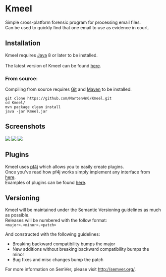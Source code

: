 # Kmeel
Simple cross-platform forensic program for processing email files. <br/>
Can be used to quickly find that one email to use as evidence in court.

## Installation
Kmeel requires [Java](http://www.oracle.com/technetwork/java/javase/downloads/index.html) 8 or later to be installed. <br/> <br/>
The latest version of Kmeel can be found [here](https://github.com/Marten4n6/Kmeel/releases).

### From source:
Compiling from source requires [Git](https://git-scm.com/) and [Maven](https://maven.apache.org/) to be installed.
```
git clone https://github.com/Marten4n6/Kmeel.git
cd Kmeel/
mvn package clean install
java -jar Kmeel.jar
```

## Screenshots
![](https://i.imgur.com/z5jFgpa.png)
![](https://i.imgur.com/viP8Ux9.png)
![](https://i.imgur.com/clTw7vj.png)

## Plugins
Kmeel uses [pf4j](https://github.com/decebals/pf4j) which allows you to easily create plugins. <br/>
Once you've read how pf4j works simply implement any interface from [here](https://github.com/Marten4n6/Kmeel/tree/master/KmeelAPI/src/main/java/com/github/kmeel/api/spi). <br/>
Examples of plugins can be found [here](https://github.com/Marten4n6/Kmeel/tree/master/plugins).

## Versioning
Kmeel will be maintained under the Semantic Versioning guidelines as much as possible. <br/>
Releases will be numbered with the follow format: <br/>
`<major>.<minor>.<patch>`

And constructed with the following guidelines:
* Breaking backward compatibility bumps the major
* New additions without breaking backward compatibility bumps the minor
* Bug fixes and misc changes bump the patch

For more information on SemVer, please visit http://semver.org/.
